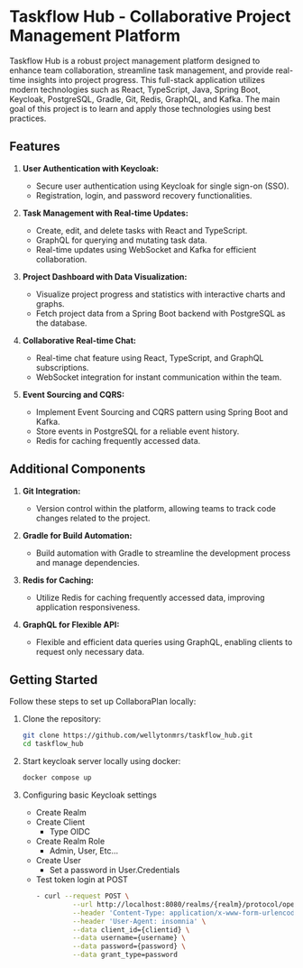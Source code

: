 # Taskflow Hub - Collaborative Project Management Platform

Taskflow Hub is a robust project management platform designed to enhance team collaboration, streamline task management, and provide real-time insights into project progress. This full-stack application utilizes modern technologies such as React, TypeScript, Java, Spring Boot, Keycloak, PostgreSQL, Gradle, Git, Redis, GraphQL, and Kafka.
The main goal of this project is to learn and apply those technologies using best practices. 

## Features

1. **User Authentication with Keycloak:**
   - Secure user authentication using Keycloak for single sign-on (SSO).
   - Registration, login, and password recovery functionalities.

2. **Task Management with Real-time Updates:**
   - Create, edit, and delete tasks with React and TypeScript.
   - GraphQL for querying and mutating task data.
   - Real-time updates using WebSocket and Kafka for efficient collaboration.

3. **Project Dashboard with Data Visualization:**
   - Visualize project progress and statistics with interactive charts and graphs.
   - Fetch project data from a Spring Boot backend with PostgreSQL as the database.

4. **Collaborative Real-time Chat:**
   - Real-time chat feature using React, TypeScript, and GraphQL subscriptions.
   - WebSocket integration for instant communication within the team.

5. **Event Sourcing and CQRS:**
   - Implement Event Sourcing and CQRS pattern using Spring Boot and Kafka.
   - Store events in PostgreSQL for a reliable event history.
   - Redis for caching frequently accessed data.

## Additional Components

1. **Git Integration:**
   - Version control within the platform, allowing teams to track code changes related to the project.

2. **Gradle for Build Automation:**
   - Build automation with Gradle to streamline the development process and manage dependencies.

3. **Redis for Caching:**
   - Utilize Redis for caching frequently accessed data, improving application responsiveness.

4. **GraphQL for Flexible API:**
   - Flexible and efficient data queries using GraphQL, enabling clients to request only necessary data.

## Getting Started

Follow these steps to set up CollaboraPlan locally:

1. Clone the repository:
   ```bash
   git clone https://github.com/wellytonmrs/taskflow_hub.git
   cd taskflow_hub

2. Start keycloak server locally using docker:

    ```bash
   docker compose up

3. Configuring basic Keycloak settings

   - Create Realm
   - Create Client
      - Type OIDC
   - Create Realm Role
      - Admin, User, Etc...
   - Create User
      - Set a password in User.Credentials
   - Test token login at POST
      ```bash
      - curl --request POST \
               --url http://localhost:8080/realms/{realm}/protocol/openid-connect/token \
               --header 'Content-Type: application/x-www-form-urlencoded' \
               --header 'User-Agent: insomnia' \
               --data client_id={clientid} \
               --data username={username} \
               --data password={password} \
               --data grant_type=password
   

